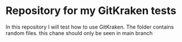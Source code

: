 # Repository for my GitKraken tests
In this repository I will test how to use GitKraken. 
The folder contains random files.
this chane should only be seen in main branch
